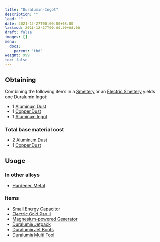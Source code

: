 ```yaml
---
title: "Duralumin-Ingot"
description: ""
lead: ""
date: 2021-12-27T00:00:00+08:00
lastmod: 2021-12-27T00:00:00+08:00
draft: false
images: []
menu: 
  docs:
    parent: "tbd"
weight: 999
toc: false
---
```


## Obtaining

Combining the following items in a [Smeltery](/docs/slimefun/smeltery) or an [Electric Smeltery](/docs/slimefun/electric-smeltery) yields one Duralumin Ingot:

* 1 [Aluminum Dust](/docs/slimefun/aluminum-dust)
* 1 [Copper Dust](/docs/slimefun/copper-dust)
* 1 [Aluminum Ingot](/docs/slimefun/aluminum-ingot)

### Total base material cost

* 2 [Aluminum Dust](/docs/slimefun/aluminum-dust)
* 1 [Copper Dust](/docs/slimefun/copper-dust)

## Usage

### In other alloys

* [Hardened Metal](/docs/slimefun/hardened-metal)

### Items

* [Small Energy Capacitor](/docs/slimefun/energy-capacitors)
* [Electric Gold Pan II](/docs/slimefun/electric-gold-pan)
* [Magnesium-powered Generator](/docs/slimefun/magnesium-powered-generator)
* [Duralumin Jetpack](/docs/slimefun/jetpacks)
* [Duralumin Jet Boots](/docs/slimefun/jet-boots)
* [Duralumin Multi Tool](/docs/slimefun/multi-tools)
